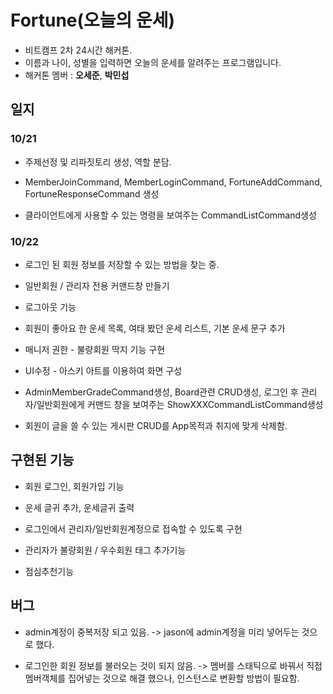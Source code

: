 # Fortune(오늘의 운세) 

- 비트캠프 2차 24시간 해커톤.
- 이름과 나이, 성별을 입력하면 오늘의 운세를 알려주는 프로그램입니다.
- 해커톤 멤버 : **오세준**, **박민섭**

## 일지

### 10/21

- 주제선정 및 리파짓토리 생성, 역할 분담.
- MemberJoinCommand, MemberLoginCommand, FortuneAddCommand, FortuneResponseCommand 생성

- 클라이언트에게 사용할 수 있는 명령을 보여주는 CommandListCommand생성

### 10/22

- 로그인 된 회원 정보를 저장할 수 있는 방법을 찾는 중.
- 일반회원 / 관리자 전용 커맨드창 만들기
- 로그아웃 기능

- 회원이 좋아요 한 운세 목록, 여태 봤던 운세 리스트, 기본 운세 문구 추가
- 매니저 권한 -  불량회원 딱지 기능 구현
- UI수정 - 아스키 아트를 이용하여 화면 구성
- AdminMemberGradeCommand생성, Board관련 CRUD생성, 로그인 후 관리자/일반회원에게 커맨드 창을 보여주는 ShowXXXCommandListCommand생성
- 회원이 글을 쓸 수 있는 게시판 CRUD를 App목적과 취지에 맞게 삭제함.

## 구현된 기능

- 회원 로그인, 회원가입 기능
- 운세 글귀 추가, 운세글귀 출력

- 로그인에서 관리자/일반회원계정으로 접속할 수 있도록 구현
- 관리자가 불량회원 / 우수회원 태그 추가기능
- 점심추천기능

## 버그

* admin계정이 중복저장 되고 있음. -> jason에 admin계정을 미리 넣어두는 것으로 했다.

- 로그인한 회원 정보를 불러오는 것이 되지 않음. -> 멤버를 스태틱으로 바꿔서 직접 멤버객체를 집어넣는 것으로 해결 했으나, 인스턴스로 변환할 방법이 필요함.